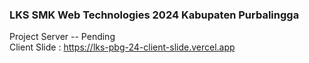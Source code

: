 ### LKS SMK Web Technologies 2024 Kabupaten Purbalingga
Project Server -- Pending
<br>
Client Slide : https://lks-pbg-24-client-slide.vercel.app

